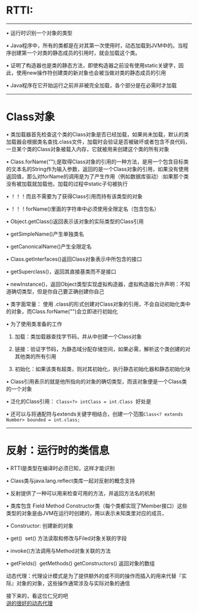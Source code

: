 # RTTI:  

----

•	运行时识别一个对象的类型  

•	Java程序中，所有的类都是在对其第一次使用时，动态加载到JVM中的。当程序创建第一个对类的静态成员的引用时，就会加载这个类。 

•	证明了构造器也是类的静态方法，即使构造器之前没有使用static关键字，因此，使用new操作符创建类的新对象也会被当做对类的静态成员的引用

•	Java程序在它开始运行之前并非被完全加载，各个部分是在必需时才加载


-----

# Class对象

•	类加载器首先检查这个类的Class对象是否已经加载，如果尚未加载，默认的类加载器会根据类名查找.class文件，加载时会验证是否被破坏或者包含不良代码，一旦某个类的Class对象被载入内存，它就被用来创建这个类的所有对象  

•	Class.forName("");是取得Class对象的引用的一种方法，是用一个包含目标类的文本名的String作为输入参数，返回的是一个Class对象的引用，如果没有使用返回值，那么对forName的调用是为了产生作用（例如数据库驱动）:如果那个类没有被加载就加载他，加载的过程中static子句被执行 

•	！！！而且不需要为了获得Class引用而持有该类型的对象  

•	！！！forName()里面的字符串中必须使用全限定名（包含包名）   

•	Object.getClass()返回表示该对象的实际类型的Class引用 

•	getSimpleName()产生单独类名  

•	getCanonicalName()产生全限定名  

•	Class.getInterfaces()返回Class对象表示中所包含的接口  

•	getSuperclass()，返回其直接基类而不是接口  

•	newInstance()，返回Object类型实现虚拟构造器，虚拟构造器允许声明：不知道确切类型，但是你自己要正确创建你自己  

•	类字面常量： 使用 .class的形式创建对Class对象的引用，不会自动初始化类中的对象，而Class.forName("")会立即进行初始化  

•	为了使用类准备的工作  

1.	加载：类加载器查找字节码，并从中创建一个Class对象  

2.	链接：验证字节码，为静态域分配存储空间，如果必需，解析这个类创建的对其他类的所有引用 

3.	初始化：如果该类有超类，则对其初始化，执行静态初始化器和静态初始化块  

•	Class引用表示的就是他所指向的对象的确切类型，而该对象便是一个Class类的一个对象  

•	泛化的Class引用： `Class<?> intClass = int.Class`  好处是  

•	还可以与将通配符与extends关键字相结合，创建一个范围` Class<? extends Number> bounded = int.class; ` 


------
# 反射：运行时的类信息  


•	RTTI是类型在编译时必须已知，这样才能识别  

•	Class类与java.lang.reflect类库一起对反射的概念支持  

•	反射提供了一种可以用来检查可用的方法，并返回方法名的机制  

•	类库包含 Field Method Constructor类（每个类都实现了Member接口）这些类型的对象是由JVM在运行时创建的，用以表示未知类里对应的成员，  

•	Constructor: 创建新的对象  

•	get()  set() 方法读取和修改与Filed对象关联的字段  

•	invoke()方法调用与Method对象关联的方法  

•	getFields()  getMethods() getConstructors() 返回对象的数组  

  动态代理：代理设计模式是为了提供额外的或不同的操作而插入的用来代替『实际』对象的对象，这些操作通常涉及与实际对象的通信 
    
    
接下来的，看这位仁兄的吧  
[讲的很好的动态代理](https://blog.csdn.net/yangaiyu/article/details/73827043)


